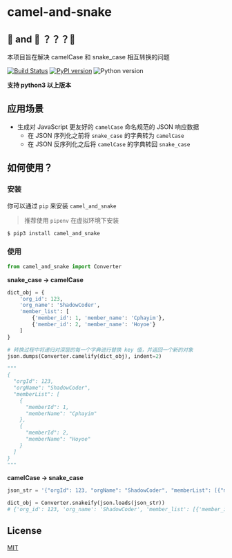 # camel-and-snake

## 🐫 and 🐍 ？？？🤣

本项目旨在解决 camelCase 和 snake_case 相互转换的问题

[![Build Status](https://travis-ci.org/Cphayim/camel-and-snake.svg?branch=master)](https://travis-ci.org/Cphayim/camel-and-snake)
[![PyPI version](https://badge.fury.io/py/camel-and-snake.svg)](https://badge.fury.io/py/camel-and-snake)
![Python version](https://img.shields.io/badge/python-3.3+-blue.svg)

**支持 python3 以上版本**


## 应用场景

* 生成对 JavaScript 更友好的 `camelCase` 命名规范的 JSON 响应数据
    * 在 JSON 序列化之前将 `snake_case` 的字典转为 `camelCase`
    * 在 JSON 反序列化之后将 `camelCase` 的字典转回 `snake_case`


## 如何使用？

### 安装

你可以通过 `pip` 来安装 `camel_and_snake`
> 推荐使用 `pipenv` 在虚拟环境下安装

```shell
$ pip3 install camel_and_snake
```


### 使用

```python
from camel_and_snake import Converter
```

**snake_case -> camelCase**

```python
dict_obj = {
    'org_id': 123,
    'org_name': 'ShadowCoder',
    'member_list': [
        {'member_id': 1, 'member_name': 'Cphayim'},
        {'member_id': 2, 'member_name': 'Hoyoe'}
    ]
}

# 转换过程中将递归对深层的每一个字典进行替换 key 值，并返回一个新的对象
json.dumps(Converter.camelify(dict_obj), indent=2)

"""
{
  "orgId": 123,
  "orgName": "ShadowCoder",
  "memberList": [
    {
      "memberId": 1,
      "memberName": "Cphayim"
    },
    {
      "memberId": 2,
      "memberName": "Hoyoe"
    }
  ]
}
"""
```


**camelCase -> snake_case**

```python
json_str = '{"orgId": 123, "orgName": "ShadowCoder", "memberList": [{"memberId": 1, "memberName": "Cphayim"}, {"memberId": 2, "memberName": "Hoyoe"}]}'

dict_obj = Converter.snakeify(json.loads(json_str))
# {'org_id': 123, 'org_name': 'ShadowCoder', 'member_list': [{'member_id': 1, 'member_name': 'Cphayim'}, {'member_id': 2, 'member_name': 'Hoyoe'}]}
```

## License

[MIT](https://opensource.org/licenses/MIT)

